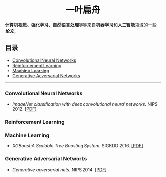 # <center>一叶扁舟</center>

**计算机视觉、强化学习、自然语言处理**等等来自**机器学习**和**人工智能**领域的一些 ***论文***。

##  目录

 * [Convolutional Neural Networks](#Convolutional-Neural-Networks)
 * [Reinforcement Learning](#Reinforcement-Learning)
 * [Machine Learning](#Machine-Learning)
 * [Generative Adversarial Networks](#Generative-Adversarial-Networks)
  
***

### Convolutional Neural Networks
 * *ImageNet classification with deep convolutional neural networks.* NIPS 2012. [[PDF]](http://papers.nips.cc/paper/4824-imagenet-classification-with-deep-convolutional-neural-networks.pdf)
 
### Reinforcement Learning 


### Machine Learning
 * *XGBoost:A Scalable Tree Boosting System.* SIGKDD 2016. [[PDF]](https://arxiv.org/pdf/1603.02754.pdf)
 
### Generative Adversarial Networks
 * *Generative adversarial nets.* NIPS 2014. [[PDF]](https://arxiv.org/pdf/1406.2661.pdf)
